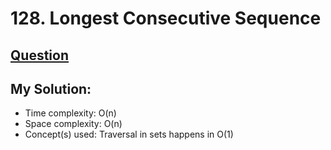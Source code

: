 # 128. Longest Consecutive Sequence

## [Question](https://leetcode.com/problems/longest-consecutive-sequence/)

## My Solution:
* Time complexity: O(n)
* Space complexity: O(n)
* Concept(s) used: Traversal in sets happens in O(1)